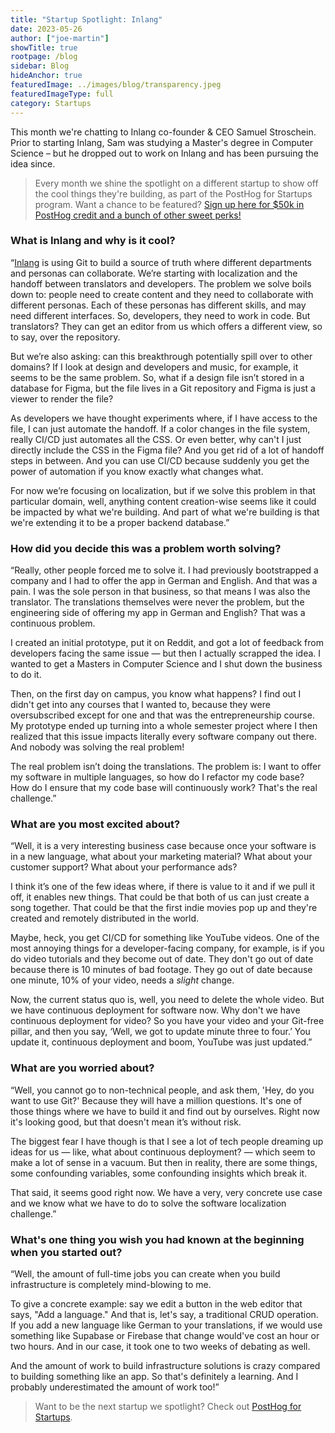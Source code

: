 ```yaml
---
title: "Startup Spotlight: Inlang"
date: 2023-05-26
author: ["joe-martin"]
showTitle: true
rootpage: /blog
sidebar: Blog
hideAnchor: true
featuredImage: ../images/blog/transparency.jpeg
featuredImageType: full
category: Startups
---
```


This month we're chatting to Inlang co-founder & CEO Samuel Stroschein. Prior to starting Inlang, Sam was studying a Master's degree in Computer Science – but he dropped out to work on Inlang and has been pursuing the idea since.

> Every month we shine the spotlight on a different startup to show off the cool things they're building, as part of the PostHog for Startups program. Want a chance to be featured? [Sign up here for $50k in PostHog credit and a bunch of other sweet perks!](/startups) 

### What is Inlang and why is it cool?

“[Inlang](https://inlang.com/) is using Git to build a source of truth where different departments and personas can collaborate. We’re starting with localization and the handoff between translators and developers. The problem we solve boils down to: people need to create content and they need to collaborate with different personas. Each of these personas has different skills, and may need different interfaces. So, developers, they need to work in code. But translators? They can get an editor from us which offers a different view, so to say, over the repository. 

But we’re also asking: can this breakthrough potentially spill over to other domains? If I look at design and developers and music, for example, it seems to be the same problem. So, what if a design file isn’t stored in a database for Figma, but the file lives in a Git repository and Figma is just a viewer to render the file?

As developers we have thought experiments where, if I have access to the file, I can just automate the handoff. If a color changes in the file system, really CI/CD just automates all the CSS. Or even better, why can't I just directly include the CSS in the Figma file? And you get rid of a lot of handoff steps in between. And you can use CI/CD because suddenly you get the power of automation if you know exactly what changes what.

For now we’re focusing on localization, but if we solve this problem in that particular domain, well, anything content creation-wise seems like it could be impacted by what we're building. And part of what we're building is that we're extending it to be a proper backend database.”

### How did you decide this was a problem worth solving?

“Really, other people forced me to solve it. I had previously bootstrapped a company and I had to offer the app in German and English. And that was a pain. I was the sole person in that business, so that means I was also the translator. The translations themselves were never the problem, but the engineering side of offering my app in German and English? That was a continuous problem. 

I created an initial prototype, put it on Reddit, and got a lot of feedback from developers facing the same issue — but then I actually scrapped the idea. I wanted to get a Masters in Computer Science and I shut down the business to do it. 

Then, on the first day on campus, you know what happens? I find out I didn't get into any courses that I wanted to, because they were oversubscribed except for one and that was the entrepreneurship course. My prototype ended up turning into a whole semester project where I then realized that this issue impacts literally every software company out there. And nobody was solving the real problem!

The real problem isn’t doing the translations. The problem is: I want to offer my software in multiple languages, so how do I refactor my code base? How do I ensure that my code base will continuously work? That's the real challenge.”

### What are you most excited about?

“Well, it is a very interesting business case because once your software is in a new language, what about your marketing material? What about your customer support? What about your performance ads?

I think it’s one of the few ideas where, if there is value to it and if we pull it off, it enables new things. That could be that both of us can just create a song together. That could be that the first indie movies pop up and they're created and remotely distributed in the world. 

Maybe, heck, you get CI/CD for something like YouTube videos. One of the most annoying things for a developer-facing company, for example, is if you do video tutorials and they become out of date. They don't go out of date because there is 10 minutes of bad footage. They go out of date because one minute, 10% of your video, needs a _slight_ change.

Now, the current status quo is, well, you need to delete the whole video. But we have continuous deployment for software now. Why don't we have continuous deployment for video? So you have your video and your Git-free pillar, and then you say, ‘Well, we got to update minute three to four.’ You update it, continuous deployment and boom, YouTube was just updated.”

### What are you worried about?

“Well, you cannot go to non-technical people, and ask them, 'Hey, do you want to use Git?' Because they will have a million questions. It's one of those things where we have to build it and find out by ourselves. Right now it's looking good, but that doesn't mean it’s without risk.

The biggest fear I have though is that I see a lot of tech people dreaming up ideas for us — like, what about continuous deployment? — which seem to make a lot of sense in a vacuum. But then in reality, there are some things, some confounding variables, some confounding insights which break it.

That said, it seems good right now. We have a very, very concrete use case and we know what we have to do to solve the software localization challenge.”

### What's one thing you wish you had known at the beginning when you started out?

“Well, the amount of full-time jobs you can create when you build infrastructure is completely mind-blowing to me. 

To give a concrete example: say we edit a button in the web editor that says, "Add a language." And that is, let's say, a traditional CRUD operation. If you add a new language like German to your translations, if we would use something like Supabase or Firebase that change would've cost an hour or two hours. And in our case, it took one to two weeks of debating as well. 

And the amount of work to build infrastructure solutions is crazy compared to building something like an app. So that's definitely a learning. And I probably underestimated the amount of work too!”

> Want to be the next startup we spotlight? Check out [PostHog for Startups](/startups).